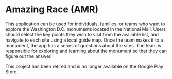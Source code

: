 # Amazing Race (AMR)

This application can be used for individuals, families, or teams who want to explore the Washington D.C. monuments located in the National Mall. Users should select the key points they wish to visit from the available list, and navigate to each site using a local guide map. Once the team makes it to a monument, the app has a series of questions about the sites. The team is responsible for exploring and learning about the monument so that they can figure out the answer.  

This project has been retired and is no longer available on the Google Play Store. 


